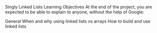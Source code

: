 Singly Linked Lists
Learning Objectives
At the end of the project, you are expected to be able to explain to anyone, without the help of Google:

General
When and why using linked lists vs arrays
How to build and use linked lists

